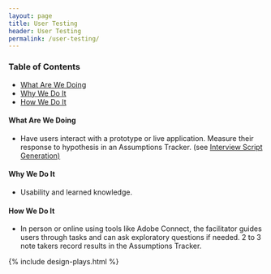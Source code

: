 ```yaml
---
layout: page
title: User Testing
header: User Testing
permalink: /user-testing/
---
```

<div class="row">
    <div class="col-md-3">
        <div class="toc">
            <h3>Table of Contents</h3>
                <ul>
                    <li>
                        <a href="#What">
                            What Are We Doing
                        </a>
                    </li>
                    <li>
                        <a href="#Why">
                            Why We Do It
                        </a>
                    </li>
                    <li>
                        <a href="#How">
                            How We Do It
                        </a>
                     </li>
                   </ul>
        </div>
    </div>
    <div class="col-md-6">
        <h4 class="What" id="What">
            What Are We Doing
        </h4>
	<ul>
        <li>Have users interact with a prototype or live application. Measure their response to hypothesis in an Assumptions Tracker. (see <a href="{{ site.baseurl }}/interview-script-generation">Interview Script Generation)</a> </li>
	</ul>
        <h4 class="Why" id="Why">
            Why We Do It
        </h4>
    <ul>
        <li>Usability and learned knowledge.</li>
	</ul>
<h4 class="How" id="How">
    How We Do It
</h4>
<ul>
        <li>In person or online using tools like Adobe Connect, the facilitator guides users through tasks and can ask exploratory questions if needed. 2 to 3 note takers record results in the Assumptions Tracker. </li>
</ul>
    </div>
    <div class="col-md-3">
        {% include design-plays.html %}
    </div>